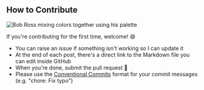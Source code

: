 ## How to Contribute

![Bob Ross mixing colors together using his palette](https://i.giphy.com/media/d31vTpVi1LAcDvdm/giphy.webp)

If you're contributing for the first time, welcome! 😄

- You can raise an issue if something isn't working so I can update it
- At the end of each post, there's a direct link to the Markdown file you can edit inside GitHub
- When you're done, submit the pull request 🥳
- Please use the [Conventional Commits](https://www.conventionalcommits.org/en/v1.0.0/) format for your commit messages (e.g. "chore: Fix typo")
